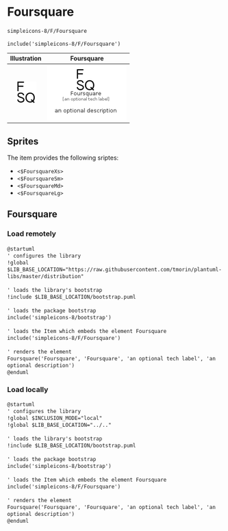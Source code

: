 # Foursquare


```text
simpleicons-8/F/Foursquare
```

```text
include('simpleicons-8/F/Foursquare')
```



| Illustration | Foursquare |
| :---: | :---: |
| ![illustration for Illustration](../../simpleicons-8/F/Foursquare.png) | ![illustration for Foursquare](../../simpleicons-8/F/Foursquare.Local.png) |



## Sprites
The item provides the following sriptes:

- `<$FoursquareXs>`
- `<$FoursquareSm>`
- `<$FoursquareMd>`
- `<$FoursquareLg>`





## Foursquare

### Load remotely
```plantuml
@startuml
' configures the library
!global $LIB_BASE_LOCATION="https://raw.githubusercontent.com/tmorin/plantuml-libs/master/distribution"

' loads the library's bootstrap
!include $LIB_BASE_LOCATION/bootstrap.puml

' loads the package bootstrap
include('simpleicons-8/bootstrap')

' loads the Item which embeds the element Foursquare
include('simpleicons-8/F/Foursquare')

' renders the element
Foursquare('Foursquare', 'Foursquare', 'an optional tech label', 'an optional description')
@enduml
```

### Load locally
```plantuml
@startuml
' configures the library
!global $INCLUSION_MODE="local"
!global $LIB_BASE_LOCATION="../.."

' loads the library's bootstrap
!include $LIB_BASE_LOCATION/bootstrap.puml

' loads the package bootstrap
include('simpleicons-8/bootstrap')

' loads the Item which embeds the element Foursquare
include('simpleicons-8/F/Foursquare')

' renders the element
Foursquare('Foursquare', 'Foursquare', 'an optional tech label', 'an optional description')
@enduml
```

